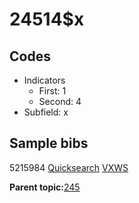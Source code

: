 # 24514$x

## Codes

-   Indicators
    -   First: 1
    -   Second: 4
-   Subfield: x

## Sample bibs

5215984 [Quicksearch](https://search.library.yale.edu/catalog/5215984) [VXWS](http://prodorbis.library.yale.edu:7014/vxws/GetHoldingsService?bibId=5215984)

**Parent topic:**[245](../../tags/245/245.md)

